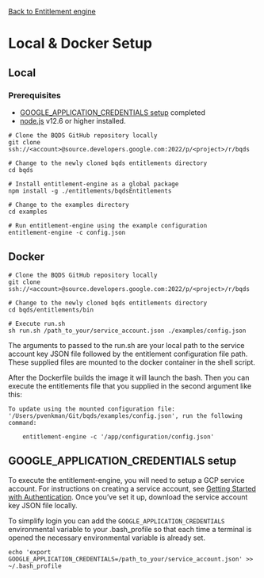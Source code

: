 [Back to Entitlement engine](./README.md)

# Local & Docker Setup

## Local
### Prerequisites
- [GOOGLE_APPLICATION_CREDENTIALS setup](#GOOGLE_APPLICATION_CREDENTIALS-setup) completed
- [node.js](https://nodejs.org) v12.6 or higher installed.

```
# Clone the BQDS GitHub repository locally
git clone ssh://<account>@source.developers.google.com:2022/p/<project>/r/bqds

# Change to the newly cloned bqds entitlements directory
cd bqds

# Install entitlement-engine as a global package
npm install -g ./entitlements/bqdsEntitlements

# Change to the examples directory
cd examples

# Run entitlement-engine using the example configuration
entitlement-engine -c config.json
```

## Docker
```
# Clone the BQDS GitHub repository locally
git clone ssh://<account>@source.developers.google.com:2022/p/<project>/r/bqds

# Change to the newly cloned bqds entitlements directory
cd bqds/entitlements/bin

# Execute run.sh
sh run.sh /path_to_your/service_account.json ./examples/config.json
```

The arguments to passed to the run.sh are your local path to the service account key JSON file followed by the entitlement configuration file path. These supplied files are mounted to the docker container in the shell script.

After the Dockerfile builds the image it will launch the bash. Then you can execute the entitlements file that you supplied in the second argument like this:
```
To update using the mounted configuration file: '/Users/pvenkman/Git/bqds/examples/config.json', run the following command:

	entitlement-engine -c '/app/configuration/config.json'
```

## GOOGLE_APPLICATION_CREDENTIALS setup
To execute the entitlement-engine, you will need to setup a GCP service account. For instructions on creating a service account, see [Getting Started with Authentication](https://cloud.google.com/docs/authentication/getting-started). Once you’ve set it up, download the service account key JSON file locally.

To simplify login you can add the `GOOGLE_APPLICATION_CREDENTIALS` environmental variable to your .bash_profile so that each time a terminal is opened the necessary environmental variable is already set.

```
echo 'export GOOGLE_APPLICATION_CREDENTIALS=/path_to_your/service_account.json' >> ~/.bash_profile
```
